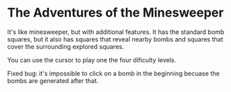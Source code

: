 # The Adventures of the Minesweeper

It's like minesweeper, but with additional features. It has the standard bomb squares, but it also has squares that reveal nearby bombs and squares that cover the surrounding explored squares.

You can use the cursor to play one the four dificulty levels.

Fixed bug: it's impossible to click on a bomb in the beginning becuase the bombs are generated after that.

